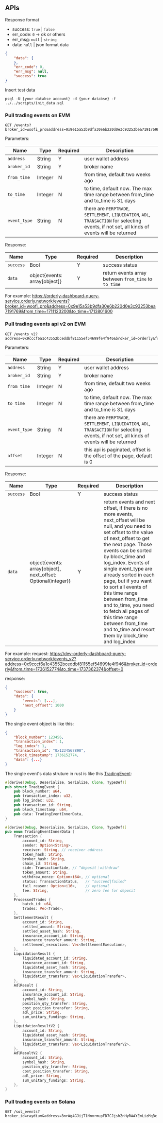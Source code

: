 ## APIs
Response format
* success: `true` | `false`
* err_code: `0` -> ok or others
* err_msg: `null` | `string`
* data: `null` | json format data
```json
{
    "data": {
    },
    "err_code": 0,
    "err_msg": null,
    "success": true
}
```

Insert test data
```shell
psql -U {your databse account} -d {your databse} -f ../../scripts/init_data.sql
```

### Pull trading events on EVM
```shell
GET /events?broker_id=woofi_pro&address=0x9e15a53b9dfa30e6b220d0e3c93253bea7191769&from_time=1711123200&to_time=1713801600
```
Parameters:

| Name | Type | Required | Description |
|-----|--------|-------------|------------|
| `address` | String | Y | user wallet address |
| `broker_id` | String | Y | broker name |
| `from_time` | Integer | N | from time, default two weeks ago |
| `to_time` | Integer | N | to time, default now. The max time range between from_time and to_time is 31 days |
| `event_type` | String | N | there are `PERPTRADE`, `SETTLEMENT`, `LIQUIDATION`, `ADL`, `TRANSACTION` for selecting events, if not set, all kinds of events will be returned |

Response:

| Name | Type | Required | Description |
|-----|--------|-------------|------------|
| `success` | Bool | Y | success status |
| `data` | object{events: array[object]} | Y | return events array between `from_time` to `to_time` |

For example: https://orderly-dashboard-query-service.orderly.network/events?broker_id=woofi_pro&address=0x9e15a53b9dfa30e6b220d0e3c93253bea7191769&from_time=1711123200&to_time=1713801600


### Pull trading events api v2 on EVM
```shell
GET /events_v2?address=0x9cccf6a1c43552bceddbf81155ef54699fe4f946&broker_id=orderly&from_time=1736152774&to_time=1737362374&event_type=PERPTRADE&offset=0
```
Parameters:

| Name | Type | Required | Description |
|-----|--------|-------------|------------|
| `address` | String | Y | user wallet address |
| `broker_id` | String | Y | broker name |
| `from_time` | Integer | N | from time, default two weeks ago |
| `to_time` | Integer | N | to time, default now. The max time range between from_time and to_time is 31 days |
| `event_type` | String | N | there are `PERPTRADE`, `SETTLEMENT`, `LIQUIDATION`, `ADL`, `TRANSACTION` for selecting events, if not set, all kinds of events will be returned |
| `offset` | Integer | N | this api is paginated, offset is the offset of the page, default is 0 |

Response:

| Name | Type | Required | Description |
|-----|--------|-------------|------------|
| `success` | Bool | Y | success status |
| `data` | object{events: array[object], next_offset: Optional(integer)} | Y | return events and next offset, if there is no more events, next_offset will be null, and you need to set offset to the value of next_offset to get the next page. Those events can be sorted by block_time and log_index. Events of single event_type are already sorted in each page, but if you want to sort all events of this time range between from_time and to_time, you need to fetch all pages of this time range between from_time and to_time and resort them by block_time and log_index |

For example:
request: https://dev-orderly-dashboard-query-service.orderly.network/events_v2?address=0x9cccf6a1c43552bceddbf81155ef54699fe4f946&broker_id=orderly&from_time=1736152774&to_time=1737362374&offset=0

response:
```json
{
    "success": true,
    "data": {
        "events": [...],
        "next_offset": 1000
    }
}
```
The single event object is like this:
```json
{
    "block_number": 123456,
    "transaction_index": 1,
    "log_index": 1,
    "transaction_id": "0x1234567890",
    "block_timestamp": 1736152774,
    "data": {...}
}
```
The single event's data struture in rust is like this [TradingEvent](https://github.com/OrderlyNetwork/orderly-dashboard/blob/main/orderly-dashboard-indexer/src/formats_external/trading_events.rs#L47):
```rust
#[derive(Debug, Deserialize, Serialize, Clone, TypeDef)]
pub struct TradingEvent {
    pub block_number: u64,
    pub transaction_index: u32,
    pub log_index: u32,
    pub transaction_id: String,
    pub block_timestamp: u64,
    pub data: TradingEventInnerData,
}

#[derive(Debug, Deserialize, Serialize, Clone, TypeDef)]
pub enum TradingEventInnerData {
    Transaction {
        account_id: String,
        sender: Option<String>,
        receiver: String, // receiver address
        token_hash: String,
        broker_hash: String,
        chain_id: String,
        side: TransactionSide, // “deposit｜withdraw"
        token_amount: String,
        withdraw_nonce: Option<i64>, // optional
        status: TransactionStatus,   // "succeed|failed"
        fail_reason: Option<i16>,    // optional
        fee: String,                 // zero fee for deposit
    },
    ProcessedTrades {
        batch_id: u64,
        trades: Vec<Trade>,
    },
    SettlementResult {
        account_id: String,
        settled_amount: String,
        settled_asset_hash: String,
        insurance_account_id: String,
        insurance_transfer_amount: String,
        settlement_executions: Vec<SettlementExecution>,
    },
    LiquidationResult {
        liquidated_account_id: String,
        insurance_account_id: String,
        liquidated_asset_hash: String,
        insurance_transfer_amount: String,
        liquidation_transfers: Vec<LiquidationTransfer>,
    },
    AdlResult {
        account_id: String,
        insurance_account_id: String,
        symbol_hash: String,
        position_qty_transfer: String,
        cost_position_transfer: String,
        adl_price: String,
        sum_unitary_fundings: String,
    },
    LiquidationResultV2 {
        account_id: String,
        liquidated_asset_hash: String,
        insurance_transfer_amount: String,
        liquidation_transfers: Vec<LiquidationTransferV2>,
    },
    AdlResultV2 {
        account_id: String,
        symbol_hash: String,
        position_qty_transfer: String,
        cost_position_transfer: String,
        adl_price: String,
        sum_unitary_fundings: String,
    },
}
```

### Pull trading events on Solana
```shell
GET /sol_events?broker_id=raydium&address=3nrWg4GJijT1NnxrmupFD7CJjshZnHyRAAYEmLizMqBc
```